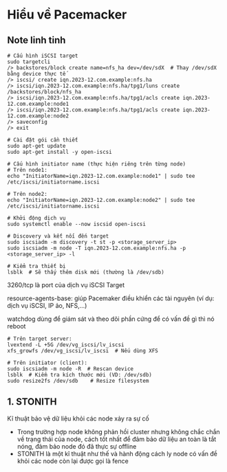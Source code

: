 # Hiểu về Pacemacker

## Note linh tinh



```
# Cấu hình iSCSI target
sudo targetcli
/> backstores/block create name=nfs_ha dev=/dev/sdX  # Thay /dev/sdX bằng device thực tế
/> iscsi/ create iqn.2023-12.com.example:nfs.ha
/> iscsi/iqn.2023-12.com.example:nfs.ha/tpg1/luns create /backstores/block/nfs_ha
/> iscsi/iqn.2023-12.com.example:nfs.ha/tpg1/acls create iqn.2023-12.com.example:node1
/> iscsi/iqn.2023-12.com.example:nfs.ha/tpg1/acls create iqn.2023-12.com.example:node2
/> saveconfig
/> exit

```

 

```
# Cài đặt gói cần thiết
sudo apt-get update
sudo apt-get install -y open-iscsi

# Cấu hình initiator name (thực hiện riêng trên từng node)
# Trên node1:
echo "InitiatorName=iqn.2023-12.com.example:node1" | sudo tee /etc/iscsi/initiatorname.iscsi

# Trên node2:
echo "InitiatorName=iqn.2023-12.com.example:node2" | sudo tee /etc/iscsi/initiatorname.iscsi

# Khởi động dịch vụ
sudo systemctl enable --now iscsid open-iscsi

# Discovery và kết nối đến target
sudo iscsiadm -m discovery -t st -p <storage_server_ip>
sudo iscsiadm -m node -T iqn.2023-12.com.example:nfs.ha -p <storage_server_ip> -l

# Kiểm tra thiết bị
lsblk  # Sẽ thấy thêm disk mới (thường là /dev/sdb)
```

3260/tcp là port của dịch vụ iSCSI Target

resource-agents-base: giúp Pacemaker điều khiển các tài nguyên (ví dụ: dịch vụ iSCSI, IP ảo, NFS,...)

watchdog dùng để giám sát và theo dõi phần cứng để có vấn đề gì thì nó reboot



```
# Trên target server:
lvextend -L +5G /dev/vg_iscsi/lv_iscsi
xfs_growfs /dev/vg_iscsi/lv_iscsi  # Nếu dùng XFS

# Trên initiator (client):
sudo iscsiadm -m node -R  # Rescan device
lsblk  # Kiểm tra kích thước mới (VD: /dev/sdb)
sudo resize2fs /dev/sdb    # Resize filesystem
```



## 1. STONITH

Kĩ thuật bảo vệ dữ liệu khỏi các node xảy ra sự cố 

- Trong trường hợp node không phản hồi cluster nhưng không chắc chắn về trạng thái của node, cách tốt nhất để đảm bảo dữ liệu an toàn là tắt nóng, đảm bảo node đó đã thực sự offline
- STONITH là một kĩ thuật như thế và hành động cách ly node có vấn đề khỏi các node còn lại được gọi là fence
